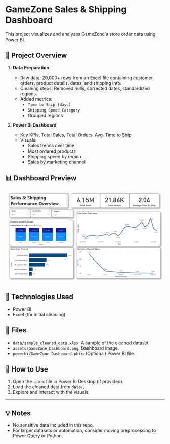 # GameZone Sales & Shipping Dashboard

This project visualizes and analyzes GameZone's store order data using Power BI.

## 📁 Project Overview

1. **Data Preparation**
   - Raw data: 20,000+ rows from an Excel file containing customer orders, product details, dates, and shipping info.
   - Cleaning steps: Removed nulls, corrected dates, standardized regions.
   - Added metrics:
     - `Time to Ship (days)`
     - `Shipping Speed Category`
     - Grouped regions

2. **Power BI Dashboard**
   - Key KPIs: Total Sales, Total Orders, Avg. Time to Ship
   - Visuals:
     - Sales trends over time
     - Most ordered products
     - Shipping speed by region
     - Sales by marketing channel

## 📊 Dashboard Preview

![GameZone Dashboard](GameZone_Dashboard.jpg)

## 🔧 Technologies Used
- Power BI
- Excel (for initial cleaning)

## 📁 Files
- `data/sample_cleaned_data.xlsx`: A sample of the cleaned dataset.
- `assets/GameZone_Dashboard.png`: Dashboard image.
- `powerbi/GameZone_Dashboard.pbix`: (Optional) Power BI file.

## 🚀 How to Use
1. Open the `.pbix` file in Power BI Desktop (if provided).
2. Load the cleaned data from `data/`.
3. Explore and interact with the visuals.

---

## 💡 Notes
- No sensitive data included in this repo.
- For larger datasets or automation, consider moving preprocessing to Power Query or Python.

